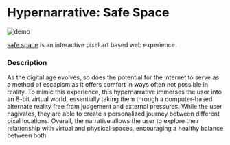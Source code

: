 # Hypernarrative: Safe Space
![demo](https://github.com/myrahsa/iml300/blob/master/project-1/asset/demo.gif)

[safe space](https://myrahsa.github.io/iml300/project-1/index.html) is an interactive pixel art based web experience.


### Description

As the digital age evolves, so does the potential for the internet to serve as a method of escapism as it offers comfort in ways often not possible in reality. To mimic this experience, this hypernarrative immerses the user into an 8-bit virtual world, essentially taking them through a computer-based alternate reality free from judgement and external pressures. While the user nagivates, they are able to create a personalized journey between different pixel locations. Overall, the narrative allows the user to explore their relationship with virtual and physical spaces, encouraging a healthy balance between both.